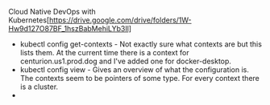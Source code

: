 Cloud Native DevOps with Kubernetes[https://drive.google.com/drive/folders/1W-Hw9d127O87BF_1hszBabMehiLYb3Il]

- kubectl config get-contexts - Not exactly sure what contexts are but this lists them.  At the current time there is a context for centurion.us1.prod.dog and I've added one for docker-desktop.
- kubectl config view - Gives an overview of what the configuration is.  The contexts seem to be pointers of some type.  For every context there is a cluster.
- 